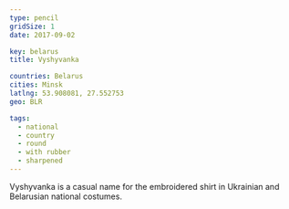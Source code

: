 ```yaml
---
type: pencil
gridSize: 1
date: 2017-09-02

key: belarus
title: Vyshyvanka

countries: Belarus
cities: Minsk
latlng: 53.908081, 27.552753
geo: BLR

tags:
  - national
  - country
  - round
  - with rubber
  - sharpened
---
```


Vyshyvanka is a casual name for the embroidered shirt in Ukrainian and Belarusian national costumes.